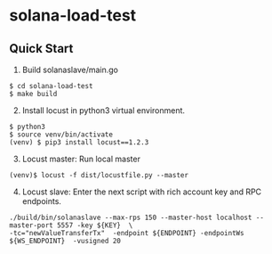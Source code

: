 # solana-load-test

## Quick Start 
1. Build solanaslave/main.go 
```
$ cd solana-load-test
$ make build
```
2. Install locust in python3 virtual environment. 
```
$ python3 
$ source venv/bin/activate
(venv) $ pip3 install locust==1.2.3
```


3. Locust master: Run local master 
```
(venv)$ locust -f dist/locustfile.py --master 
```

4. Locust slave: Enter the next script with rich account key and RPC endpoints. 
```
./build/bin/solanaslave --max-rps 150 --master-host localhost --master-port 5557 -key ${KEY}  \
-tc="newValueTransferTx"  -endpoint ${ENDPOINT} -endpointWs ${WS_ENDPOINT}  -vusigned 20
```
